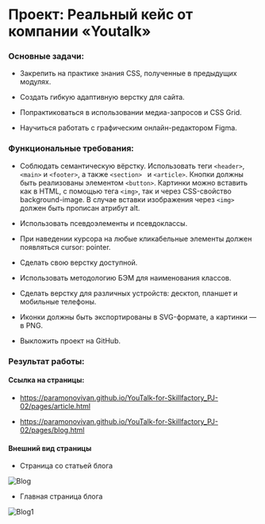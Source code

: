 # Проект: Реальный кейс от компании «Youtalk»

### Основные задачи:

+ Закрепить на практике знания CSS, полученные в предыдущих модулях.

+ Создать гибкую адаптивную верстку для сайта.

+ Попрактиковаться в использовании медиа-запросов и CSS Grid.

+ Научиться работать с графическим онлайн-редактором Figma.

### Функциональные требования:

+ Соблюдать семантическую вёрстку. Использовать теги ``` <header> ```, ``` <main> ``` и ``` <footer> ```, а также ```<section> ``` и ``` <article> ```. Кнопки должны быть реализованы элементом ``` <button> ```. Картинки можно вставить как в HTML, с помощью тега ``` <img> ```, так и через CSS-свойство background-image. В случае вставки изображения через ``` <img> ``` должен быть прописан атрибут alt.

+ Использовать псевдоэлементы и псевдоклассы.

+ При наведении курсора на любые кликабельные элементы должен появляться cursor: pointer.

+ Сделать свою верстку доступной.

+ Использовать методологию БЭМ для наименования классов.

+ Сделать верстку для различных устройств: десктоп, планшет и мобильные телефоны.

+ Иконки должны быть экспортированы в SVG-формате, а картинки — в PNG.

+ Выкложить проект на GitHub.

### Результат работы:

#### Ссылка на страницы:

+ https://paramonovivan.github.io/YouTalk-for-Skillfactory_PJ-02/pages/article.html

+ https://paramonovivan.github.io/YouTalk-for-Skillfactory_PJ-02/pages/blog.html

#### Внешний вид страницы

+ Страница со статьей блога

![Blog](https://github.com/ParamonovIvan/YouTalk-for-Skillfactory_PJ-02/assets/131868856/f4e78e9a-94e5-485c-96e0-24bbbf27ab82)

+ Главная страница блога

![Blog1](https://github.com/ParamonovIvan/YouTalk-for-Skillfactory_PJ-02/assets/131868856/8196f867-c4f5-4e0e-973f-76c9b0f537a2)
